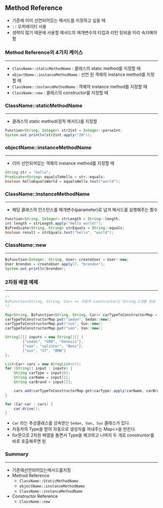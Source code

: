## Method Reference

- 기존에 이미 선언되어있는 메서드를 지정하고 싶을 때
- `::` 오퍼레이터 사용
- 생략이 많기 때문에 사용할 메서드의 매개변수의 타입과 리턴 탕비을 미리 숙지해야 함

### Method Reference의 4가지 케이스

---

- `ClassName::staticMethodName` : 클래스의 static method를 지정할 때
- `objectName::instanceMethodName` : 선언 된 객체의 instance method를 지정할 때
- `ClassName::instanceMethodName` : 객체의 instance method를 지정할 때
- `ClassName::new` : 클래스의 constructor를 지정할 때

### ClassName::staticMethodName

---

- 클래스의 static method(정적 메서드)를 지정할

```java
Function<String, Integer> str2int = Integer::parseInt;
System.out.println(str2int.apply("20"));
```

### objectName::instanceMethodName

---

- 이미 선언되어있는 객체의 instance method를 지정할 때

```java
String str = "hello";
Predicate<String> equalsToHello = str::equals;
boolean helloEqualsWorld = equalsHello.test("world");
```

### ClassName::instanceMethodName

---

- 해당 클래스의 인스턴스를 매개변수(parameter)로 넘겨 메서드를 실행해주는 함수

```java
Function<String, Integer> strLength = String::length;
int length = strLength.apply("Hello world!");
BiPredicate<String, String> strEquals = String::equals;
boolean result = strEquals.test("hello", "world");
```

### ClassName::new

---

```java
BiFunction<Integer, String, User> createUser = User::new;
User brendon = createUser.apply(7, "brendon");
System.out.println(brendon);
```

### 2차원 배열 예제

---

```java
/*
BiFunction<String, String, Car> => 자동차 constructor는 String 2개를 받음
*/

Map<String, BiFunction<String, String, Car>> carTypeToConstructorMap = new HashMap<>();
carTypeToConstructorMap.put("sedan", Sedan::new);
carTypeToConstructorMap.put("suv", Suv::new);
carTypeToConstructorMap.put("van", Van::new);

String[][] inputs = new String[][] {
        {"sedan", "G90", "Genesis"},
        {"van", "splinter", "Benz"},
        {"suv", "X7", "BMW"}
};

List<Car> cars = new ArrayList<>();
for (String[] input : inputs) {
    String carType = input[0];
    String carName = input[1];
    String carBrand = input[2];

    cars.add(carTypeToConstructorMap.get(carType).apply(carName, carBrand));
}

for (Car car : cars) {
    car.drive();
}
```

- `Car` 라는 추상클래스를 상속받는 `Sedan, Van, Suv` 클래스가 있다.
- 자동차의 Type을 받아 자동으로 생성자를 꺼내주는 Map<>을 만든다.
- for문으로 2차원 배열을 돌면서 Type을 체크하고 나머지 두 개로 construntor를 바로 호출해주면 된

### Summary

---

- 기존에선언되어있는메서드를지정
- Method Reference
    - `ClassName::StaticMethodName`
    - `objectName::instanceMethodName`
    - `ClassName::instanceMethodName`
- Constructor Reference
    - `ClassName::new`